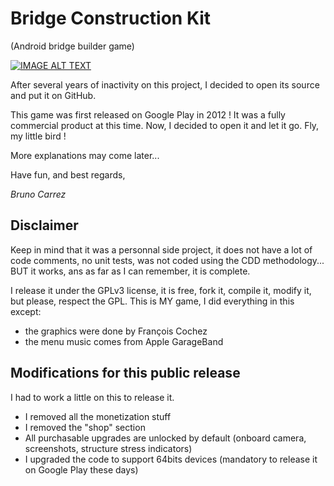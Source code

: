 # Bridge Construction Kit 
(Android bridge builder game)

[![IMAGE ALT TEXT](http://img.youtube.com/vi/v5BGQ6Zp3J8/0.jpg)](http://www.youtube.com/watch?v=v5BGQ6Zp3J8 "Bridge Construction Kit")

After several years of inactivity on this project, I decided to open its source and put it on GitHub.

This game was first released on Google Play in 2012 ! It was a fully commercial product at this time. Now, I decided to open it and let it go. Fly, my little bird !

More explanations may come later...

Have fun, and best regards,

*Bruno Carrez*


## Disclaimer

Keep in mind that it was a personnal side project, it does not have a lot of code comments, no unit tests, was not coded using the CDD methodology... 
BUT it works, ans as far as I can remember, it is complete. 

I release it under the GPLv3 license, it is free, fork it, compile it, modify it, but please, respect the GPL. This is MY game, I did everything in this except:

- the graphics were done by François Cochez
- the menu music comes from Apple GarageBand

## Modifications for this public release

I had to work a little on this to release it.

- I removed all the monetization stuff
- I removed the "shop" section
- All purchasable upgrades are unlocked by default (onboard camera, screenshots, structure stress indicators)
- I upgraded the code to support 64bits devices (mandatory to release it on Google Play these days)





